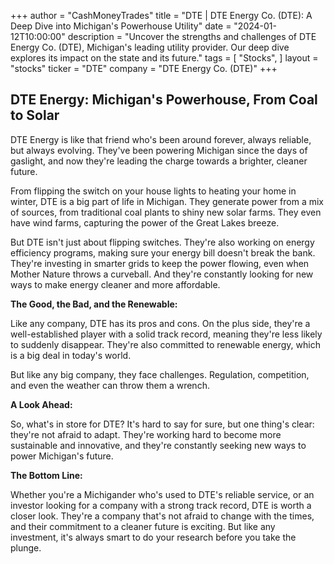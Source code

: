 +++
author = "CashMoneyTrades"
title = "DTE |  DTE Energy Co. (DTE): A Deep Dive into Michigan's Powerhouse Utility"
date = "2024-01-12T10:00:00"
description = "Uncover the strengths and challenges of DTE Energy Co. (DTE), Michigan's leading utility provider.  Our deep dive explores its impact on the state and its future."
tags = [
"Stocks",
]
layout = "stocks"
ticker = "DTE"
company = "DTE Energy Co. (DTE)"
+++
        


## DTE Energy: Michigan's Powerhouse, From Coal to Solar 

DTE Energy is like that friend who's been around forever, always reliable, but always evolving.  They've been powering Michigan since the days of gaslight, and now they're leading the charge towards a brighter, cleaner future. 

From flipping the switch on your house lights to heating your home in winter, DTE is a big part of life in Michigan.  They generate power from a mix of sources, from traditional coal plants to shiny new solar farms. They even have wind farms, capturing the power of the Great Lakes breeze. 

But DTE isn't just about flipping switches. They're also working on energy efficiency programs, making sure your energy bill doesn't break the bank. They're investing in smarter grids to keep the power flowing, even when Mother Nature throws a curveball. And they're constantly looking for new ways to make energy cleaner and more affordable.

**The Good, the Bad, and the Renewable:**

Like any company, DTE has its pros and cons. On the plus side, they're a well-established player with a solid track record, meaning they're less likely to suddenly disappear.  They're also committed to renewable energy, which is a big deal in today's world. 

But like any big company, they face challenges.  Regulation, competition, and even the weather can throw them a wrench.  

**A Look Ahead:**

So, what's in store for DTE? It's hard to say for sure, but one thing's clear: they're not afraid to adapt.  They're working hard to become more sustainable and innovative, and they're constantly seeking new ways to power Michigan's future. 

**The Bottom Line:**

Whether you're a Michigander who's used to DTE's reliable service, or an investor looking for a company with a strong track record, DTE is worth a closer look.  They're a company that's not afraid to change with the times, and their commitment to a cleaner future is exciting.  But like any investment, it's always smart to do your research before you take the plunge. 

        